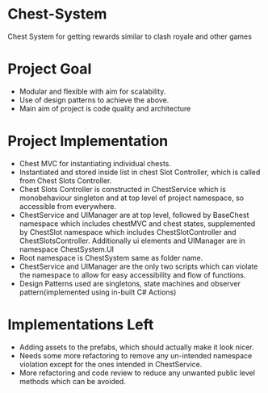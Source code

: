 # Chest-System
Chest System for getting rewards similar to clash royale and other games

# Project Goal

- Modular and flexible with aim for scalability.
- Use of design patterns to achieve the above.
- Main aim of project is code quality and architecture

# Project Implementation 

- Chest MVC for instantiating individual chests.
- Instantiated and stored inside list in chest Slot Controller, which is called from Chest Slots Controller.
- Chest Slots Controller is constructed in ChestService which is monobehaviour singleton and at top level of project namespace, so accessible from everywhere.
- ChestService and UIManager are at top level, followed by BaseChest namespace which includes chestMVC and chest states, supplemented by ChestSlot namespace which includes ChestSlotController and ChestSlotsController. Additionally ui elements and UIManager are in namespace ChestSystem.UI  
- Root namespace is ChestSystem same as folder name.
- ChestService and UIManager are the only two scripts which can violate the namespace to allow for easy accessibility and flow of functions.
- Design Patterns used are singletons, state machines and observer pattern(implemented using in-built C# Actions)

# Implementations Left

- Adding assets to the prefabs, which should actually make it look nicer.
- Needs some more refactoring to remove any un-intended namespace violation except for the ones intended in ChestService.
- More refactoring and code review to reduce any unwanted public level methods which can be avoided.
